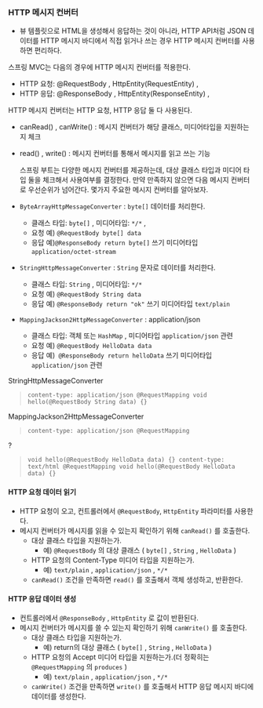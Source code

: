 ### HTTP 메시지 컨버터
* 뷰 템플릿으로 HTML을 생성해서 응답하는 것이 아니라, HTTP API처럼 JSON 데이터를 HTTP 메시지
바디에서 직접 읽거나 쓰는 경우  HTTP 메시지 컨버터를 사용하면 편리하다.

스프링 MVC는 다음의 경우에 HTTP 메시지 컨버터를 적용한다. 
* HTTP 요청: @RequestBody , HttpEntity(RequestEntity) , 
* HTTP 응답: @ResponseBody , HttpEntity(ResponseEntity) ,


HTTP 메시지 컨버터는 HTTP 요청, HTTP 응답 둘 다 사용된다.
* canRead() , canWrite() : 메시지 컨버터가 해당 클래스, 미디어타입을 지원하는지 체크 
* read() , write() : 메시지 컨버터를 통해서 메시지를 읽고 쓰는 기능

  스프링 부트는 다양한 메시지 컨버터를 제공하는데, 대상 클래스 타입과 미디어 타입 둘을 체크해서 사용여부를 결정한다. 
  만약 만족하지 않으면 다음 메시지 컨버터로 우선순위가 넘어간다.
  몇가지 주요한 메시지 컨버터를 알아보자. 
* `ByteArrayHttpMessageConverter` : `byte[]` 데이터를 처리한다.
  * 클래스 타입: `byte[]` , 미디어타입:  `*/*` ,
  * 요청 예) `@RequestBody byte[] data`
  * 응답 예)`@ResponseBody return byte[]` 쓰기 미디어타입 `application/octet-stream`

* `StringHttpMessageConverter` : `String` 문자로 데이터를 처리한다. 
  * 클래스 타입: `String` , 미디어타입: `*/*`
  * 요청 예) `@RequestBody String data`
  * 응답 예) `@ResponseBody return "ok"` 쓰기 미디어타입 `text/plain`

* `MappingJackson2HttpMessageConverter` : application/json 
  * 클래스 타입: 객체 또는 `HashMap` , 미디어타입 `application/json` 관련
  * 요청 예) `@RequestBody HelloData data`
  * 응답 예)` @ResponseBody return helloData` 쓰기 미디어타입 `application/json` 관련


StringHttpMessageConverter
>`content-type: application/json
@RequestMapping
void hello(@RequestBody String data) {}`

MappingJackson2HttpMessageConverter
>`content-type: application/json
@RequestMapping`

?
>`void hello(@RequestBody HelloData data) {}
content-type: text/html
@RequestMapping
void hello(@RequestBody HelloData data) {}`


#### HTTP 요청 데이터 읽기
* HTTP 요청이 오고, 컨트롤러에서 `@RequestBody`, `HttpEntity` 파라미터를 사용한다. 
* 메시지 컨버터가 메시지를 읽을 수 있는지 확인하기 위해 `canRead()` 를 호출한다.
  * 대상 클래스 타입을 지원하는가.
    * 예) `@RequestBody` 의 대상 클래스 ( `byte[]` , `String` , `HelloData` )
  * HTTP 요청의 Content-Type 미디어 타입을 지원하는가. 
    * 예) `text/plain` , `application/json` , `*/*`
  * `canRead()` 조건을 만족하면 `read()` 를 호출해서 객체 생성하고, 반환한다.

#### HTTP 응답 데이터 생성
* 컨트롤러에서 `@ResponseBody` , `HttpEntity` 로 값이 반환된다.
* 메시지 컨버터가 메시지를 쓸 수 있는지 확인하기 위해 `canWrite()` 를 호출한다.
  * 대상 클래스 타입을 지원하는가.
    * 예) return의 대상 클래스 ( `byte[]` , `String` , `HelloData` )
  * HTTP 요청의 Accept 미디어 타입을 지원하는가.(더 정확히는 `@RequestMapping` 의 `produces` ) 
    * 예) `text/plain` , `application/json` , `*/*`
  * `canWrite()` 조건을 만족하면 `write()` 를 호출해서 HTTP 응답 메시지 바디에 데이터를 생성한다.